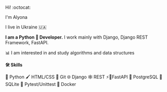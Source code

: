 Hi! :octocat:

I'm Alyona

I live in Ukraine 🇺🇦

**I am a Python 🐍  Developer.** I work mainly with Django, Django REST Framework, FastAPI.

📊 I am interested in and study algorithms and data structures

**🛠️ Skills**

🐍 Python  🖌️ HTML/CSS  🔗 Git  🌐 Django 🕸️ REST  ⚡🚀FastAPI  🐘 PostgreSQL  📔 SQLite 🔧 Pytest/Unittest  🐳 Docker 
